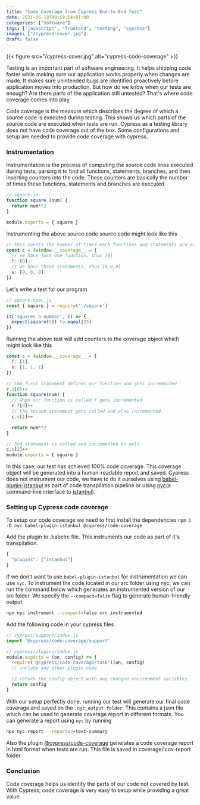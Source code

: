 ```yaml
---
title: "Code Coverage from Cypress End-to-End Test"
date: 2021-06-19T00:59:54+01:00
categories: ["Software"]
tags: ["javascript", "frontend", "testing", "cypress"]
images: ["/cypress-cover.jpg"]
draft: false
---
```


{{< figure src="/cypress-cover.jpg" alt="cypress-code-coverage" >}}

Testing is an important part of software engineering. It helps shipping code faster while making sure our application works properly when changes are made. It makes sure unintended bugs are identified proactively before application moves into production. But how do we know when our tests are enough? Are there parts of the application still untested? That's where code coverage comes into play.

Code coverage is the measure which describes the degree of which a source code is executed during testing. This shows us which parts of the source code are executed when tests are run. Cypress as a testing library does not have code coverage out of the box. Some configurations and setup are needed to provide code coverage with cypress.

### Instrumentation
Instrumentation is the process of computing the source code lines executed during tests, parsing it to find all functions, statements, branches, and then inserting counters into the code. These counters are basically the number of times these functions, statements and branches are executed.

```js
// square.js
function square (num) {
  return num**2
}

module.exports = { square }
```

Instrumenting the above source code source code might look like this

```js
// this counts the number of times each functions and statements are executed
const c = (window.__coverage__ = {
  // we have just one function, thus [0]
  f: [0],
  // we have three statements, thus [0,0,0]
  s: [0, 0, 0],
})
```

Let's write a test for our program

```js
// square.spec.js
const { square } = require('./square')

it('squares a number', () => {
  expect(square(5)).to.equal(25)
})
```

Running the above test will add counters to the coverage object which might look like this

```js
const c = (window.__coverage__ = {
  f: [1],
  s: [1, 1, 1]
})

// the first statement defines our function and gets incremented
c.s[0]++
function square(num) {
  // when our function is called f gets incremented
  c.f[0]++
  // the second statement gets called and also incremented
  c.s[1]++

  return num**2
}

// 3rd statement is called and incremented as well
c.s[2]++
module.exports = { square }
```

In this case, our test has achieved 100% code coverage. This coverage object will be generated into a human-readable report and saved. Cypress does not instrument our code, we have to do it ourselves using [babel-plugin-istanbul](https://github.com/istanbuljs/babel-plugin-istanbul) as part of code transpilation pipeline or using [nyc](https://github.com/istanbuljs/nyc)(a command-line interface to [istanbul](https://istanbul.js.org/)).

### Setting up Cypress code coverage

To setup our code coverage we need to first install the dependencies ```npm i -D nyc babel-plugin-istanbul @cypress/code-coverage```

Add the plugin to .babelrc file. This instruments our code as part of it's transpilation.

```js
{
  "plugins": ["istanbul"]
}
```

If we don't want to use ```babel-plugin-istanbul``` for instrumentation we can use ```nyc```. To instrument the code located in our src folder using nyc, we can run the command below which generates an instrumented version of our src folder. We specify the ```--compact=false``` flag to generate human-friendly output.

```sh
npx nyc instrument --compact=false src instrumented
```

Add the following code in your cypress files

```js
// cypress/support/index.js
import '@cypress/code-coverage/support'
```

```js
// cypress/plugins/index.js
module.exports = (on, config) => {
  require('@cypress/code-coverage/task')(on, config)
  // include any other plugin code

  // return the config object with any changed environment variables
  return config
}
```

With our setup perfectly done, running our test will generate our final code coverage and saved on the ```.nyc_output folder```. This contains a json file which can be used to generate coverage report in different formats. You can generate a report using ```nyc``` by running

```sh
npx nyc report --reporter=text-summary
```

Also the plugin [@cypress/code-coverage](https://github.com/cypress-io/code-coverage) generates a code coverage report in html format when tests are run. This file is saved in coverage/lcov-report folder.

### Conclusion
Code coverage helps us identify the parts of our code not covered by test. With Cypress, code coverage is very easy to setup while providing a great value.